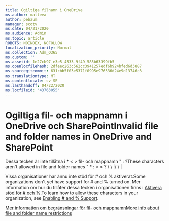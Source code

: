 ```yaml
---
title: Ogiltiga filnamn i OneDrive
ms.author: matteva
author: pebaum
manager: scotv
ms.date: 04/21/2020
ms.audience: Admin
ms.topic: article
ROBOTS: NOINDEX, NOFOLLOW
localization_priority: Normal
ms.collection: Adm_O365
ms.custom: ''
ms.assetid: 1e27cb97-e3e5-4533-9f49-585b63399fb5
ms.openlocfilehash: 2dfeec263c562cc3941257edf6b924bfed6d3887
ms.sourcegitcommit: 631cbb5f03e5371f0995e976536d24e9d13746c3
ms.translationtype: MT
ms.contentlocale: sv-SE
ms.lasthandoff: 04/22/2020
ms.locfileid: "43763055"
---
```

# <a name="invalid-file-and-folder-names-in-onedrive-and-sharepoint"></a><span data-ttu-id="24e95-102">Ogiltiga fil- och mappnamn i OneDrive och SharePoint</span><span class="sxs-lookup"><span data-stu-id="24e95-102">Invalid file and folder names in OneDrive and SharePoint</span></span>

<span data-ttu-id="24e95-103">Dessa tecken är inte tillåtna i \* \< \> fil- och mappnamn " : ?</span><span class="sxs-lookup"><span data-stu-id="24e95-103">These characters aren't allowed in file and folder names " \* : \< \> ?</span></span> <span data-ttu-id="24e95-104">/ \ |</span><span class="sxs-lookup"><span data-stu-id="24e95-104">/ \ |</span></span> 
  
<span data-ttu-id="24e95-105">Vissa organisationer har ännu inte stöd för # och % aktiverat.</span><span class="sxs-lookup"><span data-stu-id="24e95-105">Some organizations don't yet have support for # and % turned on.</span></span> <span data-ttu-id="24e95-106">Mer information om hur du tillåter dessa tecken i organisationen finns i [Aktivera stöd för # och %](https://go.microsoft.com/fwlink/?linkid=862611).</span><span class="sxs-lookup"><span data-stu-id="24e95-106">To learn how to allow these characters in your organization, see [Enabling # and % Support](https://go.microsoft.com/fwlink/?linkid=862611).</span></span> 
  
[<span data-ttu-id="24e95-107">Mer information om begränsningar för fil- och mappnamn</span><span class="sxs-lookup"><span data-stu-id="24e95-107">More info about file and folder name restrictions</span></span>](https://go.microsoft.com/fwlink/?linkid=866430)
  

